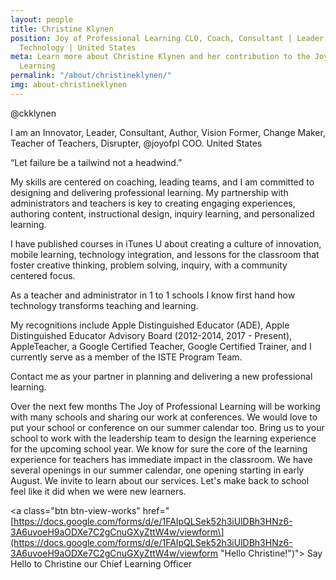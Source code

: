 ```yaml
---
layout: people
title: Christine Klynen
position: Joy of Professional Learning CLO, Coach, Consultant | Leader in Educational
  Technology | United States
meta: Learn more about Christine Klynen and her contribution to the Joy of Professional
  Learning
permalink: "/about/christineklynen/"
img: about-christineklynen
---
```

@ckklynen

I am an Innovator, Leader,  Consultant,  Author,  Vision Former,  Change Maker, Teacher of Teachers, Disrupter, @joyofpl COO. United States

“Let failure be a tailwind not a headwind.”

My skills are centered on coaching, leading teams, and I am committed to designing and delivering professional learning. My partnership with administrators and teachers is key to creating engaging experiences, authoring content, instructional design, inquiry learning, and personalized learning.

I have published courses in iTunes U about creating a culture of innovation, mobile learning, technology integration, and lessons for the classroom that foster creative thinking, problem solving, inquiry, with a community centered focus.

As a teacher and administrator in 1 to 1 schools I know first hand how technology transforms teaching and learning.

My recognitions include Apple Distinguished Educator (ADE), Apple Distinguished Educator Advisory Board (2012-2014, 2017 - Present), AppleTeacher, a Google Certified Teacher, Google Certified Trainer, and I currently serve as a member of the ISTE Program Team.

Contact me as your partner in planning and delivering a new  professional learning.

<p> Over the next few months The Joy of Professional Learning will be working with many schools and sharing our work at conferences. We would love to put your school or conference on our summer calendar too. Bring us to your school to work with the leadership team to design the learning experience for the upcoming school year. We know for sure the core of the learning experience for teachers has immediate impact in the classroom.  We have several openings in our summer calendar, one opening starting in early August. We invite to learn about our services. Let's make back to school feel like it did when we were new learners.

</p>

</ul>       

<a class="btn btn-view-works" href="\[https://docs.google.com/forms/d/e/1FAIpQLSek52h3iUlDBh3HNz6-3A6uvoeH9aODXe7C2gCnuGXyZttW4w/viewform\](https://docs.google.com/forms/d/e/1FAIpQLSek52h3iUlDBh3HNz6-3A6uvoeH9aODXe7C2gCnuGXyZttW4w/viewform "Hello Christine!")"> Say Hello to Christine our Chief Learning Officer </a>